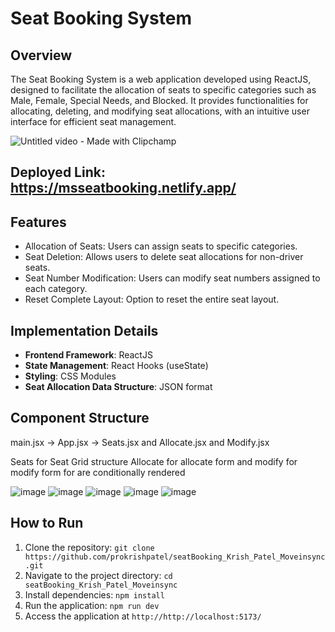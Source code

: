 # Seat Booking System

## Overview
The Seat Booking System is a web application developed using ReactJS, designed to facilitate the allocation of seats to specific categories such as Male, Female, Special Needs, and Blocked. It provides functionalities for allocating, deleting, and modifying seat allocations, with an intuitive user interface for efficient seat management.

![Untitled video - Made with Clipchamp](https://github.com/prokrishpatel/seatBooking_Krish_Patel_Moveinsync/assets/99180924/f078d10f-a985-43fa-bf03-39a62d85e4f4)

## Deployed Link: https://msseatbooking.netlify.app/

  
## Features
- Allocation of Seats: Users can assign seats to specific categories.
- Seat Deletion: Allows users to delete seat allocations for non-driver seats.
- Seat Number Modification: Users can modify seat numbers assigned to each category.
- Reset Complete Layout: Option to reset the entire seat layout.
  
  

## Implementation Details
- **Frontend Framework**: ReactJS
- **State Management**: React Hooks (useState)
- **Styling**: CSS Modules
- **Seat Allocation Data Structure**: JSON format

## Component Structure
main.jsx -> App.jsx -> Seats.jsx and Allocate.jsx and Modify.jsx

Seats for Seat Grid structure
Allocate for allocate form and modify for modify form for are conditionally rendered 

![image](https://github.com/prokrishpatel/seatBooking_Krish_Patel_Moveinsync/assets/99180924/237aaf52-6f1b-45cf-98cf-021fd40a10ce)
![image](https://github.com/prokrishpatel/seatBooking_Krish_Patel_Moveinsync/assets/99180924/4c67f90c-4cb7-4242-b8fd-8888cc2d1431)
![image](https://github.com/prokrishpatel/seatBooking_Krish_Patel_Moveinsync/assets/99180924/3a64d2ef-24f4-4344-9f47-a7decff628fe)
![image](https://github.com/prokrishpatel/seatBooking_Krish_Patel_Moveinsync/assets/99180924/f9559090-b148-4a7b-b333-a288022463c4)
![image](https://github.com/prokrishpatel/seatBooking_Krish_Patel_Moveinsync/assets/99180924/9aebdffd-87ec-44f8-8c04-acd093fc0c0c)




## How to Run
1. Clone the repository: `git clone https://github.com/prokrishpatel/seatBooking_Krish_Patel_Moveinsync.git`
2. Navigate to the project directory: `cd seatBooking_Krish_Patel_Moveinsync`
3. Install dependencies: `npm install`
4. Run the application: `npm run dev`
5. Access the application at `http://http://localhost:5173/`

